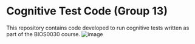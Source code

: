 # Cognitive Test Code (Group 13)

This repository contains code developed to run cognitive tests written as part of the BIOS0030 course.
![image](https://github.com/Zheheng04/cognitive_tests_group_13/assets/151549228/8fef7f93-92df-4717-8166-3cb10702b160)
